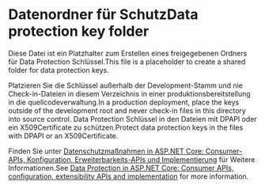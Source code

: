 # <a name="data-protection-key-folder"></a><span data-ttu-id="00152-101">Datenordner für Schutz</span><span class="sxs-lookup"><span data-stu-id="00152-101">Data protection key folder</span></span>

<span data-ttu-id="00152-102">Diese Datei ist ein Platzhalter zum Erstellen eines freigegebenen Ordners für Data Protection Schlüssel.</span><span class="sxs-lookup"><span data-stu-id="00152-102">This file is a placeholder to create a shared folder for data protection keys.</span></span>

<span data-ttu-id="00152-103">Platzieren Sie die Schlüssel außerhalb der Development-Stamm und nie Check-in-Dateien in diesem Verzeichnis in einer produktionsbereitstellung in die quellcodeverwaltung.</span><span class="sxs-lookup"><span data-stu-id="00152-103">In a production deployment, place the keys outside of the development root and never check-in files in this directory into source control.</span></span> <span data-ttu-id="00152-104">Data Protection Schlüssel in den Dateien mit DPAPI oder ein X509Certificate zu schützen.</span><span class="sxs-lookup"><span data-stu-id="00152-104">Protect data protection keys in the files with DPAPI or an X509Certificate.</span></span>

<span data-ttu-id="00152-105">Finden Sie unter [Datenschutzmaßnahmen in ASP.NET Core: Consumer-APIs, Konfiguration, Erweiterbarkeits-APIs und Implementierung](https://docs.microsoft.com/aspnet/core/security/data-protection/) für Weitere Informationen.</span><span class="sxs-lookup"><span data-stu-id="00152-105">See [Data Protection in ASP.NET Core: Consumer APIs, configuration, extensibility APIs and implementation](https://docs.microsoft.com/aspnet/core/security/data-protection/) for more information.</span></span>
